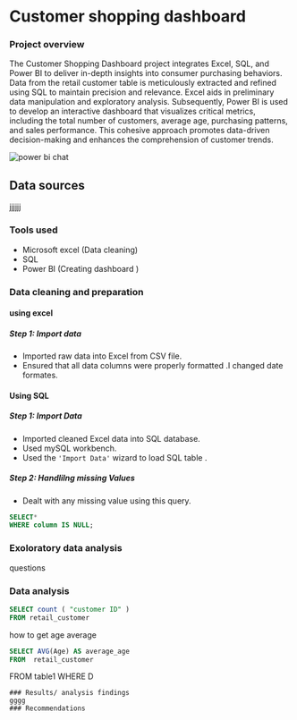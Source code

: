 # Customer shopping dashboard

### Project overview
The Customer Shopping Dashboard project integrates Excel, SQL, and Power BI to deliver in-depth insights into consumer purchasing behaviors. Data from the retail customer table is meticulously extracted and refined using SQL to maintain precision and relevance. Excel aids in preliminary data manipulation and exploratory analysis. Subsequently, Power BI is used to develop an interactive dashboard that visualizes critical metrics, including the total number of customers, average age, purchasing patterns, and sales performance. This cohesive approach promotes data-driven decision-making and enhances the comprehension of customer trends.


![power bi chat](https://github.com/Dimatymadiba/Customer-shopping-dashboard/assets/160989746/34dda12b-5138-4ec3-aa5e-f1d040627d39)


## Data sources
jjjjjj
### Tools used
- Microsoft excel (Data cleaning)
- SQL
- Power BI (Creating dashboard )
### Data cleaning and preparation
#### using excel 
##### Step 1: Import data
- Imported raw data into Excel from CSV file.
- Ensured that all data columns were properly formatted .I changed date formates.

 #### Using SQL
##### Step 1: Import Data
- Imported cleaned Excel data into SQL database.
- Used mySQL workbench.
- Used the ```'Import Data'``` wizard to load SQL table .
  
##### Step 2: Handlilng missing Values
- Dealt with any missing value using this query.

 ```sql
 SELECT*
 WHERE column IS NULL;
  ```
  
### Exoloratory data analysis
questions
### Data analysis
```sql
SELECT count ( "customer ID" )
FROM retail_customer
```
how to get age average
```sql
SELECT AVG(Age) AS average_age
FROM  retail_customer
```
FROM table1
WHERE D
```
### Results/ analysis findings
gggg
### Recommendations
